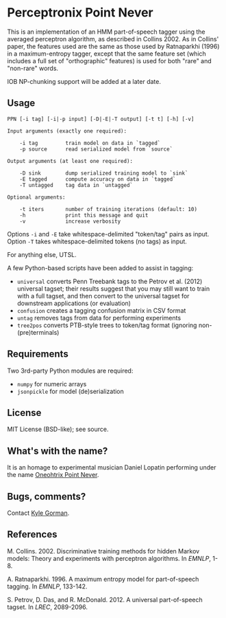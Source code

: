 Perceptronix Point Never
=======================

This is an implementation of an HMM part-of-speech tagger using the 
averaged perceptron algorithm, as described in Collins 2002. As in Collins'
paper, the features used are the same as those used by Ratnaparkhi (1996) 
in a maximum-entropy tagger, except that the same feature set (which 
includes a full set of "orthographic" features) is used for both "rare" 
and "non-rare" words.

IOB NP-chunking support will be added at a later date.

Usage
-----

    PPN [-i tag] [-i|-p input] [-D|-E|-T output] [-t t] [-h] [-v]

    Input arguments (exactly one required):

        -i tag         train model on data in `tagged`
        -p source      read serialized model from `source`

    Output arguments (at least one required):

        -D sink        dump serialized training model to `sink`
        -E tagged      compute accuracy on data in `tagged`
        -T untagged    tag data in `untagged`
    
    Optional arguments:

        -t iters       number of training iterations (default: 10)
        -h             print this message and quit
        -v             increase verbosity

Options `-i` and `-E` take whitespace-delimited "token/tag" pairs as input.
Option `-T` takes whitespace-delimited tokens (no tags) as input.

For anything else, UTSL.

A few Python-based scripts have been added to assist in tagging: 

* `universal` converts Penn Treebank tags to the Petrov et al. (2012) universal tagset; their results suggest that you may still want to train with a full tagset, and then convert to the universal tagset for downstream applications (or evaluation)
* `confusion` creates a tagging confusion matrix in CSV format
* `untag` removes tags from data for performing experiments
* `tree2pos` converts PTB-style trees to token/tag format (ignoring non-(pre)terminals)

Requirements
------------

Two 3rd-party Python modules are required:

* `numpy` for numeric arrays
* `jsonpickle` for model (de)serialization

License
-------

MIT License (BSD-like); see source.

What's with the name?
---------------------

It is an homage to experimental musician Daniel Lopatin performing under the name [Oneohtrix Point Never](pointnever.com).

Bugs, comments?
---------------

Contact [Kyle Gorman](mailto:gormanky@ohsu.edu).

References
----------

M. Collins. 2002. Discriminative training methods for hidden Markov models: Theory and experiments with perceptron algorithms. In _EMNLP_, 1-8.

A. Ratnaparkhi. 1996. A maximum entropy model for part-of-speech tagging. In _EMNLP_, 133-142.

S. Petrov, D. Das, and R. McDonald. 2012. A universal part-of-speech tagset. In _LREC_, 2089-2096.
